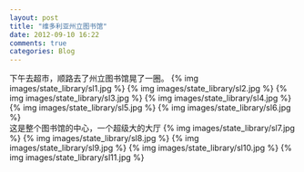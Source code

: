 ```yaml
---
layout: post
title: "维多利亚州立图书馆"
date: 2012-09-10 16:22
comments: true
categories: Blog
---
```

下午去超市，顺路去了州立图书馆晃了一圈。
{% img images/state_library/sl1.jpg %}
{% img images/state_library/sl2.jpg %}
{% img images/state_library/sl3.jpg %}
{% img images/state_library/sl4.jpg %}
{% img images/state_library/sl5.jpg %}
{% img images/state_library/sl6.jpg %}  
这是整个图书馆的中心，一个超级大的大厅
{% img images/state_library/sl7.jpg %}
{% img images/state_library/sl8.jpg %}
{% img images/state_library/sl9.jpg %}
{% img images/state_library/sl10.jpg %}
{% img images/state_library/sl11.jpg %}
